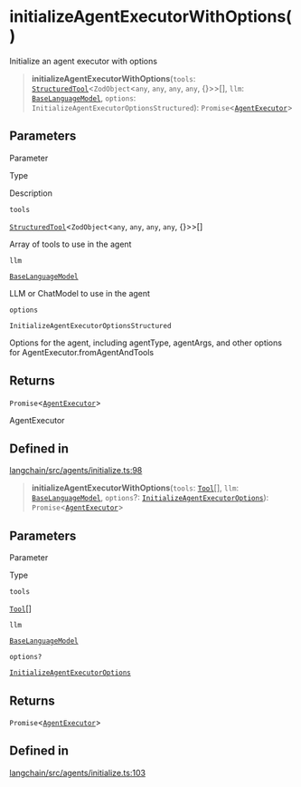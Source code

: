 initializeAgentExecutorWithOptions()
====================================

Initialize an agent executor with options

> **initializeAgentExecutorWithOptions**(`tools`: [`StructuredTool`](/docs/api/tools/classes/StructuredTool)<`ZodObject`<`any`, `any`, `any`, `any`, {}\>\>\[\], `llm`: [`BaseLanguageModel`](/docs/api/base_language/classes/BaseLanguageModel), `options`: `InitializeAgentExecutorOptionsStructured`): `Promise`<[`AgentExecutor`](/docs/api/agents/classes/AgentExecutor)\>

Parameters[​](#parameters "Direct link to Parameters")
------------------------------------------------------

Parameter

Type

Description

`tools`

[`StructuredTool`](/docs/api/tools/classes/StructuredTool)<`ZodObject`<`any`, `any`, `any`, `any`, {}\>\>\[\]

Array of tools to use in the agent

`llm`

[`BaseLanguageModel`](/docs/api/base_language/classes/BaseLanguageModel)

LLM or ChatModel to use in the agent

`options`

`InitializeAgentExecutorOptionsStructured`

Options for the agent, including agentType, agentArgs, and other options for AgentExecutor.fromAgentAndTools

Returns[​](#returns "Direct link to Returns")
---------------------------------------------

`Promise`<[`AgentExecutor`](/docs/api/agents/classes/AgentExecutor)\>

AgentExecutor

Defined in[​](#defined-in "Direct link to Defined in")
------------------------------------------------------

[langchain/src/agents/initialize.ts:98](https://github.com/hwchase17/langchainjs/blob/46e1734/langchain/src/agents/initialize.ts#L98)

> **initializeAgentExecutorWithOptions**(`tools`: [`Tool`](/docs/api/tools/classes/Tool)\[\], `llm`: [`BaseLanguageModel`](/docs/api/base_language/classes/BaseLanguageModel), `options`?: [`InitializeAgentExecutorOptions`](/docs/api/agents/interfaces/InitializeAgentExecutorOptions)): `Promise`<[`AgentExecutor`](/docs/api/agents/classes/AgentExecutor)\>

Parameters[​](#parameters-1 "Direct link to Parameters")
--------------------------------------------------------

Parameter

Type

`tools`

[`Tool`](/docs/api/tools/classes/Tool)\[\]

`llm`

[`BaseLanguageModel`](/docs/api/base_language/classes/BaseLanguageModel)

`options?`

[`InitializeAgentExecutorOptions`](/docs/api/agents/interfaces/InitializeAgentExecutorOptions)

Returns[​](#returns-1 "Direct link to Returns")
-----------------------------------------------

`Promise`<[`AgentExecutor`](/docs/api/agents/classes/AgentExecutor)\>

Defined in[​](#defined-in-1 "Direct link to Defined in")
--------------------------------------------------------

[langchain/src/agents/initialize.ts:103](https://github.com/hwchase17/langchainjs/blob/46e1734/langchain/src/agents/initialize.ts#L103)